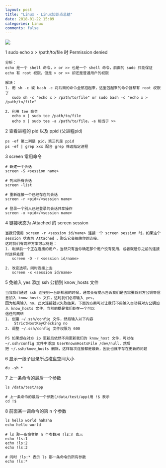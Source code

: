 ```yaml
---
layout: post
title: "Linux - Linux知识点总结"
date: 2018-01-22 15:09
categories: Linux
comments: false
---
```


![](http://f.hiphotos.baidu.com/image/pic/item/503d269759ee3d6db032f61b48166d224e4ade6e.jpg)

1 sudo echo x > /path/to/file 时 Permission denied
```
分析：
echo 是一个 shell 命令，> or >> 也是一个 shell 命令，前面的 sudo 只能保证 echo 有 root 权限，但是 > or >> 却还是普通用户的权限

解决：
1. 用 sh -c 或 bash -c 将后面的命令全部抱起来，这里包起来的命令就都有 root 权限了
   sudo sh -c "echo x > /path/to/file" or sudo bash -c "echo x > /path/to/file"
   
2. 利用 tee 命令
   echo x | sudo tee /path/to/file
   echo x | sudo tee -a /path/to/file，-a 相当于 >>
```

2 查看进程的 pid 以及 ppid (父进程pid)
```
ps -ef 第二列是 pid，第三列是 ppid
ps -ef | grep xxx 配合 grep 筛选指定进程
```

3 screen 常用命令
```
# 新建一个会话
screen -S <session name>

# 列出所有会话
screen -list

# 重新连接一个已经存在的会话
screen -r <pid>/<session name>

# 登录一个别人已经登录的会话共享操作
screen -x <pid>/<session name>
```

4 链接状态为 Attached 的 screen session
```
当我们使用 screen -r <session id/name> 连接一个 screen session 时，如果这个 session 状态为 Attached ，那么它会拒绝你的连接，
这时我们有两种方案可以处理：
1. 剃掉前一个正在连接的用户，当然只有当你确定那个用户没有使用，或者就是你之前的连接时这样处理
   screen -D -r <session id/name>
   
2. 改变选项，同时连接上去
   screen -x <session id/name>
```

5 免输入 yes 添加 ssh 公钥到 know_hosts 文件
```
当我我们通过 ssh 连接到一台新机器的时候，通常会有提示告诉我们是否需要将对方公钥等信息加入 know_hosts 文件，这时我们必须输入 yes，
因为如果输入 no，此次连接就以失败结束，下面的方案可以让我们不用输入自动将对方公钥加入 know_hosts 文件，当然前提是我们处在一个可以
信任的网络
1. 创建 ~/.ssh/config 文件，然后输入以下内容
    StrictHostKeyChecking no
2. 调整 ~/.ssh/config 文件权限为 600

PS 如果想在对方 ip 更新后依然不用更新我们的 know_host 文件，可以在 ~/.ssh/config 文件中添加 UserKnownHostsFile /dev/null，然后
把 ~/.ssh/know_hosts 删除，这样每次连接都是最新，因此也就不存在更新的问题
```

6 显示一级子目录所占磁盘空间大小
```
du -sh *
```

7 上一条命令的最后一个参数
```
ls /data/test/app

# 上一条命令的最后一个参数(/data/test/app)用 !$ 表示
cd !$
```

8 前面某一调命令的第 n 个参数
```
ls hello world hahaha
echo hello world

# ls 那一条命令第 n 个参数用 !ls:n 表示
echo !ls:1
echo !ls:2
echo !ls:3

# 同时 !ls:* 表示 ls 那一条命令的所有参数
echo !ls:*
```
